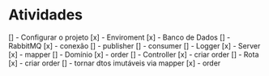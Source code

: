 # Atividades

[] - Configurar o projeto
    [x] - Enviroment
    [x] - Banco de Dados
    [] - RabbitMQ
        [x] - conexão
        [] - publisher
        [] - consumer
    [] - Logger
    [x] - Server
    [x] - mapper
[] - Domínio
    [x] - order
[] - Controller
    [x] - criar order
[] - Rota
    [x] - criar order
[] - tornar dtos imutáveis via mapper
    [x] - order